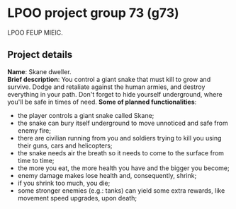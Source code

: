 # LPOO project group 73 (g73)

LPOO FEUP MIEIC.

## Project details

**Name**: Skane dweller.  
**Brief description**: You control a giant snake that must kill to grow and survive.
Dodge and retaliate against the human armies, and destroy everything in your path.
Don't forget to hide yourself underground, where you'll be safe in times of need.
**Some of planned functionalities**:

- the player controls a giant snake called Skane;
- the snake can bury itself underground to move unnoticed and safe from enemy fire;
- there are civilian running from you and soldiers trying to kill you using
their guns, cars and helicopters;
- the snake needs air the breath so it needs to come to the surface from time
to time;
- the more you eat, the more health you have and the bigger you become;
- enemy damage makes lose health and, consequently, shrink;
- if you shrink too much, you die;
- some stronger enemies (e.g.: tanks) can yield some extra rewards, like movement
speed upgrades, upon death;
